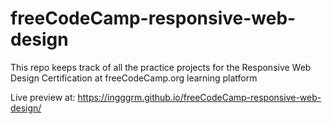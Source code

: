 # freeCodeCamp-responsive-web-design
This repo keeps track of all the practice projects for the Responsive Web Design Certification at freeCodeCamp.org learning platform

Live preview at: https://ingggrm.github.io/freeCodeCamp-responsive-web-design/
